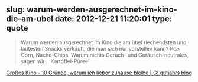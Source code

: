 slug: warum-werden-ausgerechnet-im-kino-die-am-ubel
date: 2012-12-21 11:20:01
type: quote
---

> Warum werden ausgerechnet im Kino die am übel riechendsten und lautesten Snacks verkauft, die man sich nur vorstellen kann? Pop Corn, Nacho-Chips. Warum nichts Geruch- und Geräusch-neutrales, sagen wir …Kartoffel-Püree!

[Großes Kino - 10 Gründe, warum ich lieber zuhause bleibe | G! gutjahrs blog](http://gutjahr.biz/2012/12/grosses-kino/)
